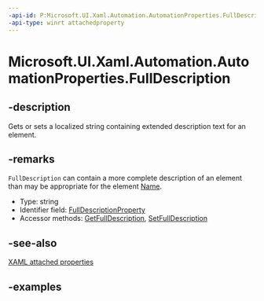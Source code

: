 ```yaml
---
-api-id: P:Microsoft.UI.Xaml.Automation.AutomationProperties.FullDescription
-api-type: winrt attachedproperty
---
```


# Microsoft.UI.Xaml.Automation.AutomationProperties.FullDescription

<!--
see GetFullDescription, and SetFullDescription
-->


## -description

Gets or sets a localized string containing extended description text for an element.

## -remarks

`FullDescription` can contain a more complete description of an element than may be appropriate for the element [Name](automationproperties_nameproperty.md).

- Type: string
- Identifier field: [FullDescriptionProperty](automationproperties_fulldescriptionproperty.md)
- Accessor methods: [GetFullDescription](automationproperties_getfulldescription_1923509144.md), [SetFullDescription](automationproperties_setfulldescription_1033832740.md)

## -see-also

[XAML attached properties](/windows/uwp/xaml-platform/attached-properties-overview)

## -examples


